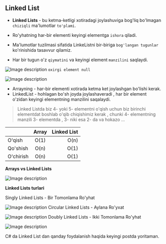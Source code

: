 ## Linked List

- **Linked Lists** - bu ketma-ketligi xotiradagi joylashuviga bog'liq bo'lmagan `chiziqli` ma'lumotlar `to'plami`.

- Ro'yhatning har-bir elementi keyingi elementga `ishora` qiladi.

- Ma'lumotlar tuzilmasi sifatida LinkeListni bir-biriga `bog'langan tugunlar` ko'rinishida tasavvur qilamiz.

- Har bir tugun o'z `qiymatini` va keyingi element `manzilini` saqlaydi.


![Image description](https://cdn.hashnode.com/res/hashnode/image/upload/v1655077287187/kAf_VeRn-.png)
`oxirgi element null`

![Image description](https://cdn.hashnode.com/res/hashnode/image/upload/v1655077289264/LJbZEY3p4.png)

- Arrayning - har-bir elementi xotirada ketma ket joylashgan bo'lishi kerak.
- LinkedList - hohlagan bo'sh joyda joylashaveradi , har bir element o'zidan keyingi elementning manzilini saqalaydi.

> Linked Listda biz 4- yoki 5- elementni o'qish uchun biz birinchi elementdat boshlab o'qib chiqishimiz kerak , chunki 4- elementning manzili 3- elementda , 3- niki esa 2- da va hokazo ...



|       | Array | Linked List     |
| :---        |    :----:   |          ---: |
| O'qish      |  O(1)       |    O(n)   |
| Qo'shish   |   O(n)        |    O(1)      |
| O'chirish   |  O(n)        |   O(1)      |

**Arrays vs Linked Lists**


![Image description](https://cdn.hashnode.com/res/hashnode/image/upload/v1655077291596/T-aBjIaM-.png)

**Linked Lists turlari**

Singly Linked Lists - Bir Tomonlama Ro'yhat

![Image description](https://cdn.hashnode.com/res/hashnode/image/upload/v1655077293879/vAcKfLd6r.png)
Circular Linked Lists - Aylana Ro'yxat

![Image description](https://cdn.hashnode.com/res/hashnode/image/upload/v1655077295732/Gr3TVOpie.png)
Doubly Linked Lists - Ikki Tomonlama Ro'yhat

![Image description](https://cdn.hashnode.com/res/hashnode/image/upload/v1655077297838/vrv1su50g.png)

C# da Linked List dan qanday foydalanish haqida keyingi postda yoritaman.